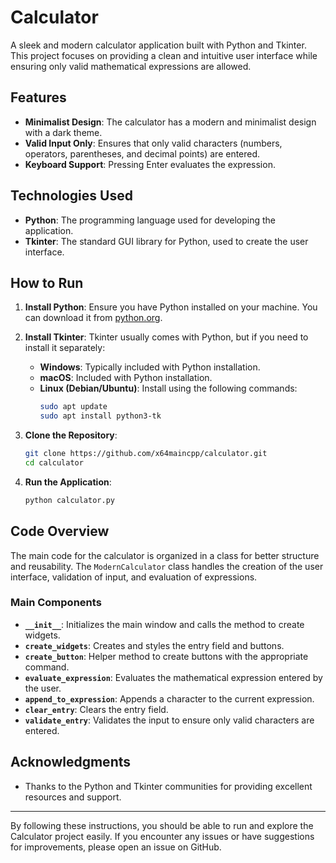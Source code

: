 # Calculator

A sleek and modern calculator application built with Python and Tkinter. This project focuses on providing a clean and intuitive user interface while ensuring only valid mathematical expressions are allowed.

## Features

- **Minimalist Design**: The calculator has a modern and minimalist design with a dark theme.
- **Valid Input Only**: Ensures that only valid characters (numbers, operators, parentheses, and decimal points) are entered.
- **Keyboard Support**: Pressing Enter evaluates the expression.

## Technologies Used

- **Python**: The programming language used for developing the application.
- **Tkinter**: The standard GUI library for Python, used to create the user interface.

## How to Run

1. **Install Python**: Ensure you have Python installed on your machine. You can download it from [python.org](https://www.python.org/downloads/).

2. **Install Tkinter**: Tkinter usually comes with Python, but if you need to install it separately:
    - **Windows**: Typically included with Python installation.
    - **macOS**: Included with Python installation.
    - **Linux (Debian/Ubuntu)**: Install using the following commands:
      ```sh
      sudo apt update
      sudo apt install python3-tk
      ```

3. **Clone the Repository**:
    ```sh
    git clone https://github.com/x64maincpp/calculator.git
    cd calculator
    ```

4. **Run the Application**:
    ```sh
    python calculator.py
    ```

## Code Overview

The main code for the calculator is organized in a class for better structure and reusability. The `ModernCalculator` class handles the creation of the user interface, validation of input, and evaluation of expressions.

### Main Components

- **`__init__`**: Initializes the main window and calls the method to create widgets.
- **`create_widgets`**: Creates and styles the entry field and buttons.
- **`create_button`**: Helper method to create buttons with the appropriate command.
- **`evaluate_expression`**: Evaluates the mathematical expression entered by the user.
- **`append_to_expression`**: Appends a character to the current expression.
- **`clear_entry`**: Clears the entry field.
- **`validate_entry`**: Validates the input to ensure only valid characters are entered.

## Acknowledgments

- Thanks to the Python and Tkinter communities for providing excellent resources and support.

---

By following these instructions, you should be able to run and explore the Calculator project easily. If you encounter any issues or have suggestions for improvements, please open an issue on GitHub.
